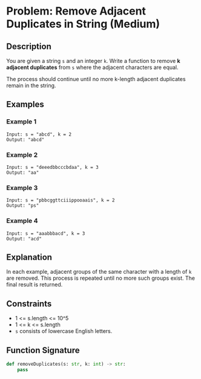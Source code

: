 
# Problem: Remove Adjacent Duplicates in String (Medium)

## Description

You are given a string `s` and an integer `k`. Write a function to remove **k adjacent duplicates** from `s` where the adjacent characters are equal.

The process should continue until no more k-length adjacent duplicates remain in the string.

## Examples

### Example 1
```
Input: s = "abcd", k = 2  
Output: "abcd"
```

### Example 2
```
Input: s = "deeedbbcccbdaa", k = 3  
Output: "aa"
```

### Example 3
```
Input: s = "pbbcggttciiippooaais", k = 2  
Output: "ps"
```

### Example 4
```
Input: s = "aaabbbacd", k = 3  
Output: "acd"
```

## Explanation

In each example, adjacent groups of the same character with a length of `k` are removed. This process is repeated until no more such groups exist. The final result is returned.

## Constraints

- 1 <= s.length <= 10^5
- 1 <= k <= s.length
- `s` consists of lowercase English letters.

## Function Signature

```python
def removeDuplicates(s: str, k: int) -> str:
    pass
```
